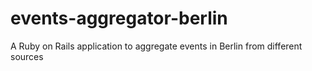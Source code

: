 # events-aggregator-berlin
A Ruby on Rails application to aggregate events in Berlin from different sources
